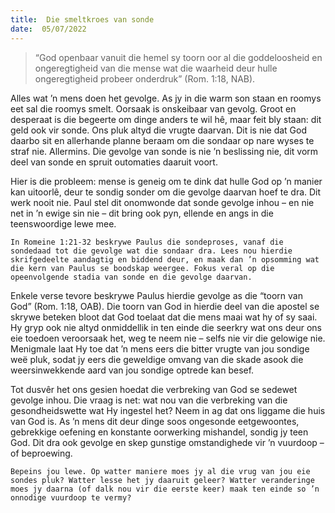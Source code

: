 ```yaml
---
title:  Die smeltkroes van sonde
date:  05/07/2022
---
```


> <p></p>
> “God openbaar vanuit die hemel sy toorn oor al die goddeloosheid en ongeregtigheid van die mense wat die waarheid deur hulle ongeregtigheid probeer onderdruk” (Rom. 1:18, NAB).

Alles wat ’n mens doen het gevolge. As jy in die warm son staan en roomys eet sal die roomys smelt. Oorsaak is onskeibaar van gevolg. Groot en desperaat is die begeerte om dinge anders te wil hê, maar feit bly staan: dit geld ook vir sonde. Ons pluk altyd die vrugte daarvan. Dit is nie dat God daarbo sit en allerhande planne beraam om die sondaar op nare wyses te straf nie. Allermins. Die gevolge van sonde is nie ’n beslissing nie, dit vorm deel van sonde en spruit outomaties daaruit voort.

Hier is die probleem: mense is geneig om te dink dat hulle God op ’n manier kan uitoorlê, deur te sondig sonder om die gevolge daarvan hoef te dra. Dit werk nooit nie. Paul stel dit onomwonde dat sonde gevolge inhou – en nie net in ’n ewige sin nie – dit bring ook pyn, ellende en angs in die teenswoordige lewe mee.

`In Romeine 1:21-32 beskrywe Paulus die sondeproses, vanaf die sondedaad tot die gevolge wat die sondaar dra. Lees nou hierdie skrifgedeelte aandagtig en biddend deur, en maak dan ’n opsomming wat die kern van Paulus se boodskap weergee. Fokus veral op die opeenvolgende stadia van sonde en die gevolge daarvan.`

Enkele verse tevore beskrywe Paulus hierdie gevolge as die “toorn van God” (Rom. 1:18, OAB). Die toorn van God in hierdie deel van die apostel se skrywe beteken bloot dat God toelaat dat die mens maai wat hy of sy saai. Hy gryp ook nie altyd onmiddellik in ten einde die seerkry wat ons deur ons eie toedoen veroorsaak het, weg te neem nie – selfs nie vir die gelowige nie. Menigmale laat Hy toe dat ’n mens eers die bitter vrugte van jou sondige weë pluk, sodat jy eers die geweldige omvang van die skade asook die weersinwekkende aard van jou sondige optrede kan besef.

Tot dusvêr het ons gesien hoedat die verbreking van God se sedewet gevolge inhou. Die vraag is net: wat nou van die verbreking van die gesondheidswette wat Hy ingestel het? Neem in ag dat ons liggame die huis van God is. As ’n mens dit deur dinge soos ongesonde eetgewoontes, gebrekkige oefening en konstante oorwerking mishandel, sondig jy teen God. Dit dra ook gevolge en skep gunstige omstandighede vir ’n vuurdoop – of beproewing.

`Bepeins jou lewe. Op watter maniere moes jy al die vrug van jou eie sondes pluk? Watter lesse het jy daaruit geleer? Watter veranderinge moes jy daarna (of dalk nou vir die eerste keer) maak ten einde so ’n onnodige vuurdoop te vermy?`